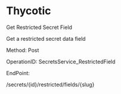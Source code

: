 #     Thycotic


Get Restricted Secret Field

Get a restricted secret data field

Method: Post

OperationID: SecretsService_RestrictedField

EndPoint:

/secrets/{id}/restricted/fields/{slug}

